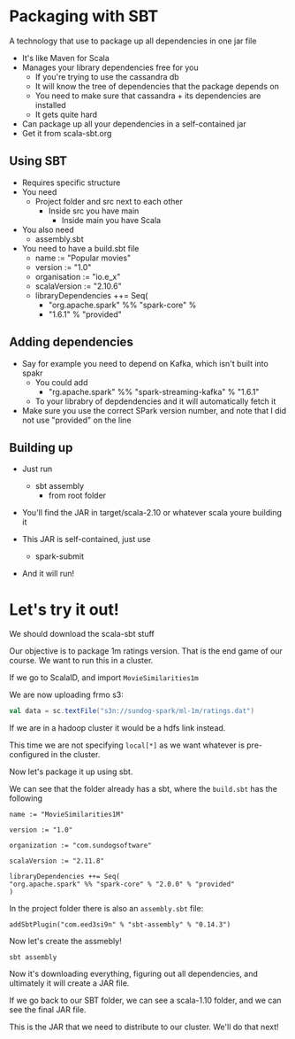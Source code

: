 # Packaging with SBT

A technology that use to package up all dependencies in one jar file

* It's like Maven for Scala
* Manages your library dependencies free for you
    - If you're trying to use the cassandra db 
    - It will know the tree of dependencies that the package depends on
    - You need to make sure that cassandra + its dependencies are installed
    - It gets quite hard
* Can package up all your dependencies in a self-contained jar
* Get it from scala-sbt.org

## Using SBT

* Requires specific structure
* You need
    - Project folder and src next to each other
        + Inside src you have main
            * Inside main you have Scala
* You also need
    - assembly.sbt
* You need to have a build.sbt file
    - name := "Popular movies"
    - version := "1.0"
    - organisation := "io.e_x"
    - scalaVersion := "2.10.6"
    - libraryDependencies ++= Seq(
        + "org.apache.spark" %% "spark-core" %
        + "1.6.1" % "provided"

## Adding dependencies

* Say for example you need to depend on Kafka, which isn't built into spakr
    - You could add
        + "rg.apache.spark" %% "spark-streaming-kafka" % "1.6.1"
    - To your librabry of depdendencies and it will automatically fetch it
* Make sure you use the correct SPark version number, and note that I did not use "provided" on the line

## Building up

* Just run
    - sbt assembly
        + from root folder
* You'll find the JAR in target/scala-2.10 or whatever scala youre building it

* This JAR is self-contained, just use
    - spark-submit <jar file>
* And it will run!

# Let's try it out!

We should download the scala-sbt stuff

Our objective is to package 1m ratings version. That is the end game of our course. We want to run this in a cluster.

If we go to ScalaID, and import `MovieSimilarities1m`

We are now uploading frmo s3: 

``` scala
val data = sc.textFile("s3n://sundog-spark/ml-1m/ratings.dat")
```

If we are in a hadoop cluster it would be a hdfs link instead.

This time we are not specifying `local[*]` as we want whatever is pre-configured in the cluster.

Now let's package it up using sbt.

We can see that the folder already has a sbt, where the `build.sbt` has the following

```
name := "MovieSimilarities1M"

version := "1.0"

organization := "com.sundogsoftware"

scalaVersion := "2.11.8"

libraryDependencies ++= Seq(
"org.apache.spark" %% "spark-core" % "2.0.0" % "provided"
)
```

In the project folder there is also an `assembly.sbt` file:

```
addSbtPlugin("com.eed3si9n" % "sbt-assembly" % "0.14.3")
```

Now let's create the assmebly!

```
sbt assembly
```

Now it's downloading everything, figuring out all dependencies, and ultimately it will create a JAR file.

If we go back to our SBT folder, we can see a scala-1.10 folder, and we can see the final JAR file.

This is the JAR that we need to distribute to our cluster. We'll do that next!




